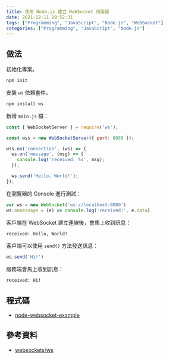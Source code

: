```yaml
---
title: 使用 Node.js 建立 WebSocket 伺服器
date: 2021-12-11 19:52:31
tags: ["Programming", "JavaScript", "Node.js", "WebSocket"]
categories: ["Programming", "JavaScript", "Node.js"]
---
```


## 做法

初始化專案。

```bash
npm init
```

安裝 `ws` 依賴套件。

```bash
npm install ws
```

新增 `main.js` 檔：

```js
const { WebSocketServer } = require('ws');

const wss = new WebSocketServer({ port: 8080 });

wss.on('connection', (ws) => {
  ws.on('message', (msg) => {
    console.log('received: %s', msg);
  });

  ws.send('Hello, World!');
});
```

在瀏覽器的 Console 進行測試：

```js
var ws = new WebSocket('ws://localhost:8080')
ws.onmessage = (e) => console.log('received:', e.data)
```

客戶端在 WebSocket 建立連線後，會馬上收到訊息：

```bash
received: Hello, World!
```

客戶端可以使用 `send()` 方法發送訊息：

```js
ws.send('Hi!')
```

服務端會馬上收到訊息：

```bash
received: Hi!
```

## 程式碼

- [node-websocket-example](https://github.com/memochou1993/node-websocket-example)

## 參考資料

- [websockets/ws](https://github.com/websockets/ws)
